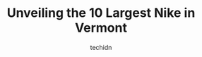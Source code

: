 ---
layout: ampstory
image: https://i0.wp.com/www.depkes.org/wp-content/uploads/2023/06/nike-0-in-vermont-1685969066.jpeg?resize=640,853
author: techidn
featured: false
description: Discover the impressive array of Nike options in Vermont, where you can find 10 of the largest Nike establishments in the area. From renowned classics to hidden gems, Vermont offers a divers
title: Unveiling the 10 Largest Nike in Vermont
cover:
   title: Unveiling the 10 Largest Nike in Vermont
   subtitle: Rickpate
   background: https://www.depkes.org/wp-content/uploads/2023/06/nike-0-in-vermont-1685969066.jpeg

pages: 
 - layout: thirds
   top: <h1>#1 JCPenney</h1>
   bottom: "<p>Wide selection of clothes and apparels for men, women, kids and home. French speaking lady at the checkout was really helpful. Good sales on shoes. Liked the South Burlin</p>"
   background: https://www.depkes.org/wp-content/uploads/2023/06/nike-1-in-vermont-1685969066.png
   backgroundblur: true
 - layout: thirds
   top: <h1>#2 Nike Factory Store - Merrimack</h1>
   bottom: "<p>80 Premium Outlets Blvd, Merrimack, NH 03054, United States</p>"
   background: https://www.depkes.org/wp-content/uploads/2023/06/nike-2-in-vermont-1685969067.jpeg
   cta:
      link: https://www.depkes.org/blog/unveiling-the-10-largest-nike-in-vermont/
      text: Unveiling the 10 Largest Nike in Vermont
 - layout: thirds
   top: <h1>#3 Lennys Shoe & Apparel</h1>
   bottom: "<p>2121 Essex Rd, Williston, VT 05495, United States</p>"
   background: https://www.depkes.org/wp-content/uploads/2023/06/nike-3-in-vermont-1685969068.jpeg
   cta:
      link: https://www.depkes.org/blog/unveiling-the-10-largest-nike-in-vermont/
      text: Unveiling the 10 Largest Nike in Vermont
 - layout: thirds
   top: <h1>#4 DICKS Sporting Goods</h1>
   bottom: "<p>1355 Maple Tree Pl, Williston, VT 05495, United States</p>"
   background: https://images.unsplash.com/photo-1552083974-186346191183?ixlib=rb-4.0.3&ixid=MnwxMjA3fDB8MHxwaG90by1wYWdlfHx8fGVufDB8fHx8&auto=format&fit=crop&w=640&h=853&q=80
   cta:
      link: https://www.depkes.org/blog/unveiling-the-10-largest-nike-in-vermont/
      text: Unveiling the 10 Largest Nike in Vermont
 - layout: thirds
   top: <h1>#5 Lennys Shoe & Apparel</h1>
   bottom: "<p>359 N Main St, Barre, VT 05641, United States</p>"
   background: https://images.unsplash.com/photo-1533735380053-eb8d0759b24a?ixlib=rb-4.0.3&ixid=MnwxMjA3fDB8MHxwaG90by1wYWdlfHx8fGVufDB8fHx8&auto=format&fit=crop&w=640&h=853&q=80
   cta:
      link: https://www.depkes.org/blog/unveiling-the-10-largest-nike-in-vermont/
      text: Unveiling the 10 Largest Nike in Vermont
 - layout: thirds
   top: <h1>#6 DICKS Sporting Goods</h1>
   bottom: "<p>320 US-7, Rutland, VT 05701, United States</p>"
   background: https://images.unsplash.com/photo-1599422314077-f4dfdaa4cd09?ixlib=rb-4.0.3&ixid=MnwxMjA3fDB8MHxwaG90by1wYWdlfHx8fGVufDB8fHx8&auto=format&fit=crop&w=640&h=853&q=80
   cta:
      link: https://www.depkes.org/blog/unveiling-the-10-largest-nike-in-vermont/
      text: Unveiling the 10 Largest Nike in Vermont
 - layout: thirds
   top: <h1>#7 Play It Again Sports, South Burlington</h1>
   bottom: "<p>150 Dorset St, South Burlington, VT 05403, United States</p>"
   background: https://images.unsplash.com/photo-1591393223703-56fe1347ac62?ixlib=rb-4.0.3&ixid=MnwxMjA3fDB8MHxwaG90by1wYWdlfHx8fGVufDB8fHx8&auto=format&fit=crop&w=640&h=853&q=80
   cta:
      link: https://www.depkes.org/blog/unveiling-the-10-largest-nike-in-vermont/
      text: Unveiling the 10 Largest Nike in Vermont
 - layout: thirds
   middle: Continue reading...
   background: https://images.unsplash.com/photo-1615749413727-825b59a857b5?ixlib=rb-4.0.3&ixid=MnwxMjA3fDB8MHxwaG90by1wYWdlfHx8fGVufDB8fHx8&auto=format&fit=crop&w=640&h=853&q=80
   cta:
      link: https://www.depkes.org/blog/unveiling-the-10-largest-nike-in-vermont/
      text: Unveiling the 10 Largest Nike in Vermont
      
---